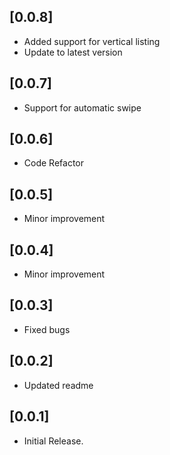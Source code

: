 ## [0.0.8]

* Added support for vertical listing
* Update to latest version

## [0.0.7]

* Support for automatic swipe 

## [0.0.6]

* Code Refactor

## [0.0.5]

* Minor improvement

## [0.0.4]

* Minor improvement

## [0.0.3]

* Fixed bugs

## [0.0.2]

* Updated readme

## [0.0.1]

* Initial Release.

